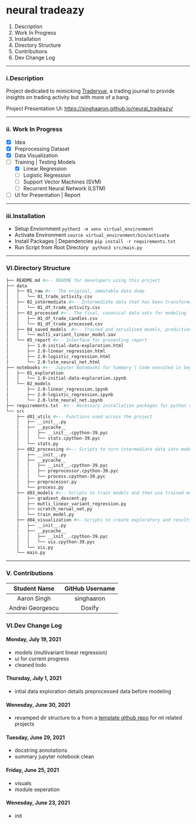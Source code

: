 # neural tradeazy

1.  Description
2.  Work In Progress
3.  Installation
4.  Directory Structure
5.  Contributions
6.  Dev Change Log

---
### i.Description

Project dedicated to mimicking [Tradervue](https://www.tradervue.com/), a trading journal to provide insights on trading activity but with more of a bang.

Project Presentation UI: https://singhaaron.github.io/neural_tradeazy/

---
### ii. Work In Progress

- [x] Idea
- [x] Preprocessing Dataset
- [x] Data Visualization
- [ ] Training | Testing Models
    - [x] Linear Regression
    - [ ] Logistic Regression
    - [ ] Support Vector Machines (SVM)
    - [ ] Recurrent Neural Network (LSTM)
- [ ] UI for Presentation | Report

---
### iii.Installation

- Setup Enviornment `python3 -m venv virtual_environment`
- Activate Environment `source virtual_environment/bin/activate `
- Install Packages | Dependencies `pip install -r requirements.txt `
- Run Script from Root Directory ` python3 src/main.py`

---

### VI.Directory Structure

```bash
├── README.md #<-- README for developers using this project
├── data 
│   ├── 01_raw #<-- The original, immutable data dump
│   │   └── 01_trade_activity.csv
│   ├── 02_intermediate #<-- Intermediate data that has been transformed
│   │   └── 01_df_trade_activity.csv
│   ├── 03_processed #<-- The final, canonical data sets for modeling
│   │   ├── 01_df_trade_candles.csv
│   │   └── 01_df_trade_processed.csv
│   ├── 04_saved_models  #<-- Trained and serialized models, predictions, or summaries
│   │   └── multi_variant_linear_model.sav
│   └── 05_report #<-- Interface for presenting report
│       ├── 1.0-initial-data-exploration.html
│       ├── 2.0-linear_regression.html
│       ├── 2.0-logistic_regression.html
│       └── 2.0-lstm_neural_net.html
├── notebooks #<-- Jupyter Notebooks for Summary | Code executed in Segments
│   ├── 01_exploration
│   │   └── 1.0-initial-data-exploration.ipynb
│   └── 02_models
│       ├── 2.0-linear_regression.ipynb
│       ├── 2.0-logistic_regression.ipynb
│       └── 2.0-lstm_neural_net.ipynb
├── requirements.txt  #<-- Necessary installation packages for python virtual environment
└── src
    ├── d01_utils #<-- Functions used across the project
    │   ├── __init__.py
    │   ├── __pycache__
    │   │   ├── __init__.cpython-39.pyc
    │   │   └── stats.cpython-39.pyc
    │   └── stats.py
    ├── d02_processing #<-- Scripts to turn intermediate data into modelling input
    │   ├── __init__.py
    │   ├── __pycache__
    │   │   ├── __init__.cpython-39.pyc
    │   │   ├── preprocessor.cpython-39.pyc
    │   │   └── process.cpython-39.pyc
    │   ├── preprocessor.py
    │   └── process.py
    ├── d03_models #<-- Scripts to train models and then use trained models to make predictions
    │   ├── gradient_descent.py
    │   ├── mutli_linear_variant_regression.py
    │   ├── scratch_nerual_net.py
    │   └── train_model.py
    ├── d04_visualization #<--Scripts to create exploratory and results oriented visualizations
    │   ├── __init__.py
    │   ├── __pycache__
    │   │   ├── __init__.cpython-39.pyc
    │   │   └── vis.cpython-39.pyc
    │   └── vis.py
    └── main.py
```

---

### V. Contributions

|   Student Name   | GitHub Username |
| :--------------: | :-------------: |
|   Aaron Singh    |   singhaaron    |
| Andrei Georgescu |     Doxify      |

### VI.Dev Change Log
#### Monday, July 19, 2021

- models (multivariant linear regression)
- ui for current progress
- cleaned todo

#### Thursday, July 1, 2021

- intial data exploration details preprocessed data before modeling

#### Wenesday, June 30, 2021

- revamped dir structure to a from a [template github repo](https://github.com/mishaberrien/standardize-py) for ml related projects

#### Tuesday, June 29, 2021

- docstring annotations
- summary jupyter notebook clean

#### Friday, June 25, 2021

- visuals
- module seperation

#### Wenesday, June 23, 2021

- init
